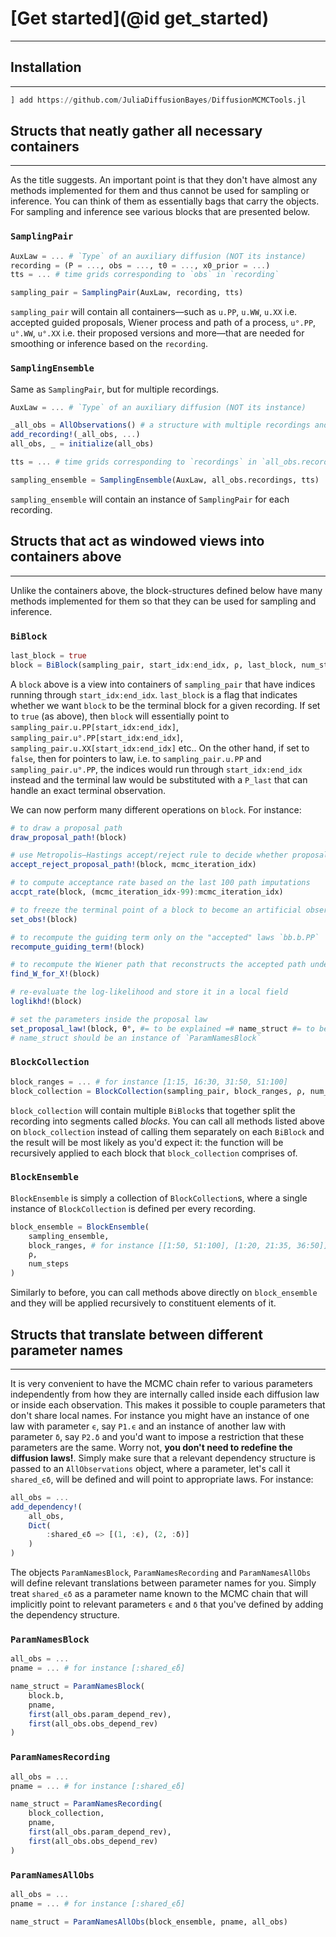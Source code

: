 # [Get started](@id get_started)
****

## Installation
----

```julia
] add https://github.com/JuliaDiffusionBayes/DiffusionMCMCTools.jl
```

## Structs that neatly gather all necessary containers
-----
As the title suggests. An important point is that they don't have almost any methods implemented for them and thus cannot be used for sampling or inference. You can think of them as essentially bags that carry the objects. For sampling and inference see various blocks that are presented below.

### `SamplingPair`
```julia
AuxLaw = ... # `Type` of an auxiliary diffusion (NOT its instance)
recording = (P = ..., obs = ..., t0 = ..., x0_prior = ...)
tts = ... # time grids corresponding to `obs` in `recording`

sampling_pair = SamplingPair(AuxLaw, recording, tts)
```
`sampling_pair` will contain all containers—such as `u.PP`, `u.WW`, `u.XX` i.e. accepted guided proposals, Wiener process and path of a process, `u°.PP`, `u°.WW`, `u°.XX` i.e. their proposed versions and more—that are needed for smoothing or inference based on the `recording`.

### `SamplingEnsemble`
Same as `SamplingPair`, but for multiple recordings.
```julia
AuxLaw = ... # `Type` of an auxiliary diffusion (NOT its instance)

_all_obs = AllObservations() # a structure with multiple recordings and dependency structures
add_recording!(_all_obs, ...)
all_obs, _ = initialize(all_obs)

tts = ... # time grids corresponding to `recordings` in `all_obs.recordings`

sampling_ensemble = SamplingEnsemble(AuxLaw, all_obs.recordings, tts)
```
`sampling_ensemble` will contain an instance of `SamplingPair` for each recording.

## Structs that act as windowed views into containers above
-----
Unlike the containers above, the block-structures defined below have many methods implemented for them so that they can be used for sampling and inference.

### `BiBlock`
```julia
last_block = true
block = BiBlock(sampling_pair, start_idx:end_idx, ρ, last_block, num_steps)
```
A `block` above is a view into containers of `sampling_pair` that have indices running through `start_idx:end_idx`. `last_block` is a flag that indicates whether we want `block` to be the terminal block for a given recording. If set to `true` (as above), then `block` will essentially point to `sampling_pair.u.PP[start_idx:end_idx]`, `sampling_pair.u°.PP[start_idx:end_idx]`, `sampling_pair.u.XX[start_idx:end_idx]` etc.. On the other hand, if set to `false`, then for pointers to law, i.e. to `sampling_pair.u.PP` and `sampling_pair.u°.PP`, the indices would run through `start_idx:end_idx` instead and the terminal law would be substituted with a `P_last` that can handle an exact terminal observation.

We can now perform many different operations on `block`. For instance:
```julia
# to draw a proposal path
draw_proposal_path!(block)

# use Metropolis–Hastings accept/reject rule to decide whether proposal path should be accepted
accept_reject_proposal_path!(block, mcmc_iteration_idx)

# to compute acceptance rate based on the last 100 path imputations
accpt_rate(block, (mcmc_iteration_idx-99):mcmc_iteration_idx)

# to freeze the terminal point of a block to become an artificial observation
set_obs!(block)

# to recompute the guiding term only on the "accepted" laws `bb.b.PP`
recompute_guiding_term!(block)

# to recompute the Wiener path that reconstructs the accepted path under the accepted law
find_W_for_X!(block)

# re-evaluate the log-likelihood and store it in a local field
loglikhd!(block)

# set the parameters inside the proposal law
set_proposal_law!(block, θ°, #= to be explained =# name_struct #= to be explained =#, true)
# name_struct should be an instance of `ParamNamesBlock`
```
### `BlockCollection`
```julia
block_ranges = ... # for instance [1:15, 16:30, 31:50, 51:100]
block_collection = BlockCollection(sampling_pair, block_ranges, ρ, num_steps)
```
`block_collection` will contain multiple `BiBlock`s that together split the recording into segments called *blocks*. You can call all methods listed above on `block_collection` instead of calling them separately on each `BiBlock` and the result will be most likely as you'd expect it: the function will be recursively applied to each block that `block_collection` comprises of.

### `BlockEnsemble`
`BlockEnsemble` is simply a collection of `BlockCollection`s, where a single instance of `BlockCollection` is defined per every recording.
```julia
block_ensemble = BlockEnsemble(
    sampling_ensemble,
    block_ranges, # for instance [[1:50, 51:100], [1:20, 21:35, 36:50]]
    ρ,
    num_steps
)
```
Similarly to before, you can call methods above directly on `block_ensemble` and they will be applied recursively to constituent elements of it.

## Structs that translate between different parameter names
----
It is very convenient to have the MCMC chain refer to various parameters independently from how they are internally called inside each diffusion law or inside each observation. This makes it possible to couple parameters that don't share local names. For instance you might have an instance of one law with parameter `ϵ`, say `P1.ϵ` and an instance of another law with parameter `δ`, say `P2.δ` and you'd want to impose a restriction that these parameters are the same. Worry not, **you don't need to redefine the diffusion laws!**. Simply make sure that a relevant dependency structure is passed to an `AllObservations` object, where a parameter, let's call it `shared_ϵδ`, will be defined and will point to appropriate laws. For instance:
```julia
all_obs = ...
add_dependency!(
    all_obs,
    Dict(
        :shared_ϵδ => [(1, :ϵ), (2, :δ)]
    )
)
```
The objects `ParamNamesBlock`, `ParamNamesRecording` and `ParamNamesAllObs` will define relevant translations between parameter names for you. Simply treat `shared_ϵδ` as a parameter name known to the MCMC chain that will implicitly point to relevant parameters `ϵ` and `δ` that you've defined by adding the dependency structure.

### `ParamNamesBlock`

```julia
all_obs = ...
pname = ... # for instance [:shared_ϵδ]

name_struct = ParamNamesBlock(
    block.b,
    pname,
    first(all_obs.param_depend_rev),
    first(all_obs.obs_depend_rev)
)
```

### `ParamNamesRecording`

```julia
all_obs = ...
pname = ... # for instance [:shared_ϵδ]

name_struct = ParamNamesRecording(
    block_collection,
    pname,
    first(all_obs.param_depend_rev),
    first(all_obs.obs_depend_rev)
)
```

### `ParamNamesAllObs`

```julia
all_obs = ...
pname = ... # for instance [:shared_ϵδ]

name_struct = ParamNamesAllObs(block_ensemble, pname, all_obs)
```
